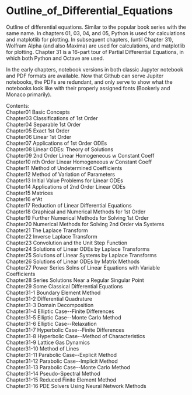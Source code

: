 # Outline_of_Differential_Equations

Outline of differential equations. Similar to the popular book series with the same name. In chapters 01, 03, 04, and 05, Python is used for calculations and matplotlib for plotting. In subsequent chapters, (until Chapter 31), Wolfram Alpha (and also Maxima) are used for calculations, and matplotlib for plotting. Chapter 31 is a 16-part tour of Partial Differential Equations, in which both Python and Octave are used.

In the early chapters, notebook versions in both classic Jupyter notebook and PDF formats are available.  Now that Github can serve Jupiter notebooks, the PDFs are redundant, and only serve to show what the notebooks look like with their properly assigned fonts (Bookerly and Monaco primarily).

Contents:  
Chapter01 Basic Concepts  
Chapter03 Classifications of 1st Order  
Chapter04 Separable 1st Order  
Chapter05 Exact 1st Order  
Chapter06 Linear 1st Order  
Chapter07 Applications of 1st Order ODEs    
Chapter08 Linear ODEs: Theory of Solutions    
Chapter09 2nd Order Linear Homogeneous w Constant Coeff  
Chapter10 nth Order Linear Homogeneous w Constant Coeff  
Chapter11 Method of Undetermined Coefficients  
Chapter12 Method of Variation of Parameters   
Chapter13 Initial Value Problems for Linear ODEs  
Chapter14 Applications of 2nd Order Linear ODEs  
Chapter15 Matrices  
Chapter16 e^At  
Chapter17 Reduction of Linear Differential Equations  
Chapter18 Graphical and Numerical Methods for 1st Order  
Chapter19 Further Numerical Methods for Solving 1st Order  
Chapter20 Numerical Methods for Solving 2nd Order via Systems  
Chapter21 The Laplace Transform  
Chapter22 Inverse Laplace Transform  
Chapter23 Convolution and the Unit Step Function  
Chapter24 Solutions of Linear ODEs by Laplace Transforms  
Chapter25 Solutions of Linear Systems by Laplace Transforms  
Chapter26 Solutions of Linear ODEs by Matrix Methods  
Chapter27 Power Series Solns of Linear Equations with Variable Coefficients  
Chapter28 Series Solutions Near a Regular Singular Point  
Chapter29 Some Classical Differential Equations  
Chapter31-1 Boundary Element Method  
Chapter31-2 Differential Quadrature  
Chapter31-3 Domain Decomposition  
Chapter31-4 Elliptic Case--Finite Differences  
Chapter31-5 Elliptic Case--Monte Carlo Method  
Chapter31-6 Elliptic Case--Relaxation  
Chapter31-7 Hyperbolic Case--Finite Differences  
Chapter31-8 Hyperbolic Case--Method of Characteristics  
Chapter31-9 Lattice Gas Dynamics    
Chapter31-10 Method of Lines  
Chapter31-11 Parabolic Case--Explicit Method  
Chapter31-12 Parabolic Case--Implicit Method  
Chapter31-13 Parabolic Case--Monte Carlo Method  
Chapter31-14 Pseudo-Spectral Method  
Chapter31-15 Reduced Finite Element Method  
Chapter31-16 PDE Solvers Using Neural Network Methods  
















